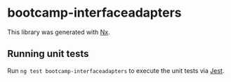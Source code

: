 # bootcamp-interfaceadapters

This library was generated with [Nx](https://nx.dev).

## Running unit tests

Run `ng test bootcamp-interfaceadapters` to execute the unit tests via [Jest](https://jestjs.io).

